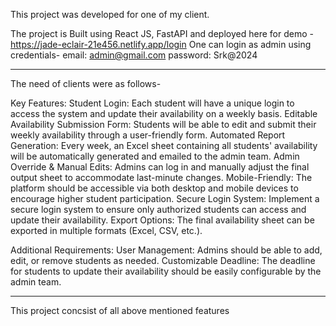 This project was developed for one of my client.

The project is Built using React JS, FastAPI and deployed here for demo - https://jade-eclair-21e456.netlify.app/login
One can login as admin using credentials- email: admin@gmail.com password: Srk@2024

---------------------------------------------------------------------------------------

The need of clients were as follows-

Key Features:
Student Login: Each student will have a unique login to access the system and update their availability on a weekly basis.
Editable Availability Submission Form: Students will be able to edit and submit their weekly availability through a user-friendly form.
Automated Report Generation: Every week, an Excel sheet containing all students' availability will be automatically generated and emailed to the admin team.
Admin Override & Manual Edits: Admins can log in and manually adjust the final output sheet to accommodate last-minute changes.
Mobile-Friendly: The platform should be accessible via both desktop and mobile devices to encourage higher student participation.
Secure Login System: Implement a secure login system to ensure only authorized students can access and update their availability.
Export Options: The final availability sheet can be exported in multiple formats (Excel, CSV, etc.).

Additional Requirements:
User Management: Admins should be able to add, edit, or remove students as needed.
Customizable Deadline: The deadline for students to update their availability should be easily configurable by the admin team.

---------------------------------------------------------------------------------------

This project concsist of all above mentioned features
